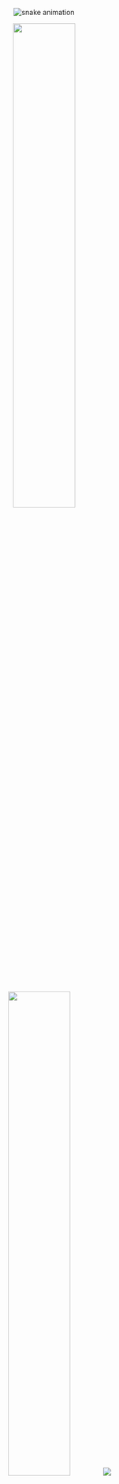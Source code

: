 <div align="center">

![snake animation](https://github.com/EgorRodrigues/EgorRodrigues/blob/output/github-contribution-grid-snake2.svg)

  <img height="50%" width="auto" src ="https://github-readme-stats.vercel.app/api?username=EgorRodrigues&show_icons=true&count_private=true&theme=darcula&hide_border=true&hide=issues,contribs&bg_color=00000000">
  <img height="50%" width="auto" src ="https://github-readme-stats.vercel.app/api/top-langs/?username=EgorRodrigues&layout=compact&hide_border=true&theme=darcula&bg_color=00000000&langs_count=6&hide=jupyter%20notebook,tex,css,php">
  <img src ="https://github-readme-streak-stats.herokuapp.com?user=EgorRodrigues&theme=darcula&hide_border=true&background=FFFFFF00">
  <br>
  <br>
  <div id="badges">
    <a href="https://github.com/EgorRodrigues">
    <img src="https://komarev.com/ghpvc/?username=EgorRodrigues&style=for-the-badge&color=orange" alt="Profile View Badge"/>
  </a>
  <br>
</div>
</div>
